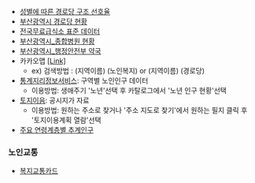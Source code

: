 - [성별에 따른 경로당 구조 선호율](https://www.koreascience.or.kr/article/JAKO201426059104969.pdf)
- [부산광역시 경로당 현황](http://www.busansenior.or.kr/04find/01.php)
- [전국무료급식소 표준 데이터](https://www.data.go.kr/data/15013107/standard.do)
- [부산광역시_종합병원 현황](https://www.data.go.kr/data/15083386/fileData.do)
- [부산광역시_행정안전부 약국](https://www.data.go.kr/data/15045036/fileData.do)
- 카카오맵 [[Link]](https://map.kakao.com/)
  - ex) 검색방법 : (지역이름) (노인복지) or (지역이름) (경로당)
- [통계지리정보서비스](https://sgis.kostat.go.kr/view/statsMe/statsMeMain#1): 구역별 노인인구 데이터
  - 이용방법: 생애주기 '노년'선택 후 카탈로그에서 '노년 인구 현황'선택
- [토지이음](https://www.eum.go.kr/web/ar/lu/luLandDet.jsp): 공시지가 자료
  - 이용방법: 원하는 주소로 찾거나 '주소 지도로 찾기'에서 원하는 필지 클릭 후 '토지이용계획 열람'선택
- [주요 연령계층별 추계인구](https://kosis.kr/statHtml/statHtml.do?orgId=101&tblId=DT_1BPB003&conn_path=I2)
### 노인교통 ###
- [복지교통카드](https://www.busan.go.kr/depart/ahcard04)
